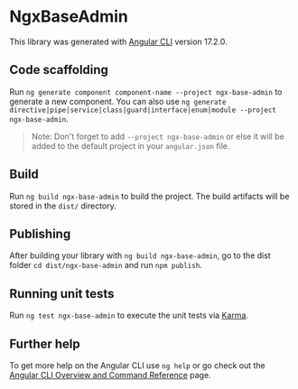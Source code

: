 # NgxBaseAdmin

This library was generated with [Angular CLI](https://github.com/angular/angular-cli) version 17.2.0.

## Code scaffolding

Run `ng generate component component-name --project ngx-base-admin` to generate a new component. You can also use `ng generate directive|pipe|service|class|guard|interface|enum|module --project ngx-base-admin`.
> Note: Don't forget to add `--project ngx-base-admin` or else it will be added to the default project in your `angular.json` file. 

## Build

Run `ng build ngx-base-admin` to build the project. The build artifacts will be stored in the `dist/` directory.

## Publishing

After building your library with `ng build ngx-base-admin`, go to the dist folder `cd dist/ngx-base-admin` and run `npm publish`.

## Running unit tests

Run `ng test ngx-base-admin` to execute the unit tests via [Karma](https://karma-runner.github.io).

## Further help

To get more help on the Angular CLI use `ng help` or go check out the [Angular CLI Overview and Command Reference](https://angular.io/cli) page.
